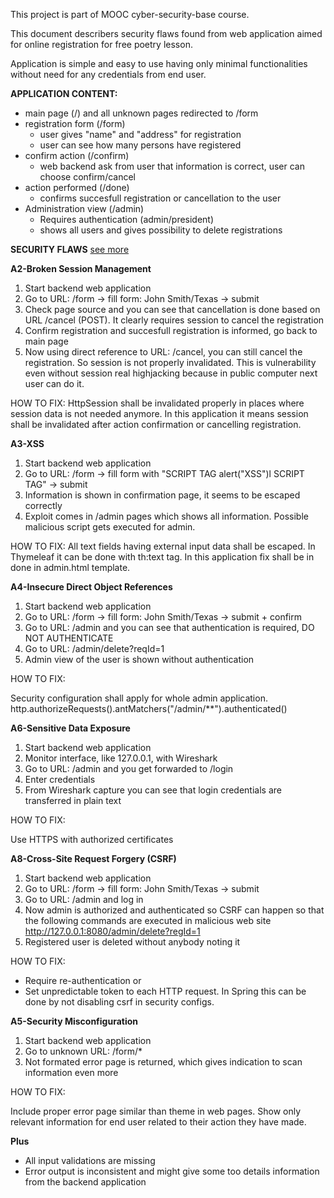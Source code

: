 This project is part of MOOC cyber-security-base course.

This document describers security flaws found from web application aimed for
online registration for free poetry lesson.

Application is simple and easy to use having only minimal functionalities without
need for any credentials from end user.

**APPLICATION CONTENT:**

  * main page (/) and all unknown pages redirected to /form
  * registration form (/form)
    * user gives "name" and "address" for registration
    * user can see how many persons have registered
  * confirm action (/confirm)
    * web backend ask from user that information is correct, user can choose confirm/cancel
  * action performed (/done)
    * confirms succesfull registration or cancellation to the user
  * Administration view (/admin)
    * Requires authentication (admin/president)
    * shows all users and gives possibility to delete registrations

**SECURITY FLAWS** [see more](https://www.owasp.org/index.php/Top_10_2013-Top_10)							  

**A2-Broken Session Management**

1. Start backend web application
2. Go to URL: /form -> fill form: John Smith/Texas -> submit
3. Check page source and you can see that cancellation is done based on URL 
   /cancel (POST). It clearly requires session to cancel the registration
4. Confirm registration and succesfull registration is informed, go back to main page
5. Now using direct reference to URL: /cancel, you can still cancel the registration.
   So session is not properly invalidated. This is vulnerability even without
   session real highjacking because in public computer next user can do it.   
   
HOW TO FIX:
HttpSession shall be invalidated properly in places where session data is not needed
anymore. In this application it means session shall be invalidated after action confirmation
or cancelling registration.

**A3-XSS**

1. Start backend web application
2. Go to URL: /form -> fill form with "SCRIPT TAG alert("XSS")l SCRIPT TAG" -> submit
3. Information is shown in confirmation page, it seems to be escaped correctly
4. Exploit comes in /admin pages which shows all information. 
   Possible malicious script gets executed for admin.

HOW TO FIX:
All text fields having external input data shall be escaped. In Thymeleaf it can be done
with th:text tag. In this application fix shall be in done in admin.html template.

**A4-Insecure Direct Object References**

1. Start backend web application
2. Go to URL: /form -> fill form: John Smith/Texas -> submit + confirm
3. Go to URL: /admin and you can see that authentication is required, DO NOT AUTHENTICATE
4. Go to URL: /admin/delete?reqId=1
5. Admin view of the user is shown without authentication

HOW TO FIX:

Security configuration shall apply for whole admin application. 
http.authorizeRequests().antMatchers("/admin/**").authenticated()

**A6-Sensitive Data Exposure**

1. Start backend web application
2. Monitor interface, like 127.0.0.1, with Wireshark
3. Go to URL: /admin and you get forwarded to /login
4. Enter credentials
5. From Wireshark capture you can see that login credentials are transferred in plain text

HOW TO FIX:

Use HTTPS with authorized certificates

**A8-Cross-Site Request Forgery (CSRF)**

1. Start backend web application
2. Go to URL: /form -> fill form: John Smith/Texas -> submit
3. Go to URL: /admin and log in
4. Now admin is authorized and authenticated so CSRF can happen so that
   the following commands are executed in malicious web site
   http://127.0.0.1:8080/admin/delete?regId=1
5. Registered user is deleted without anybody noting it

HOW TO FIX:

  * Require re-authentication or
  * Set unpredictable token to each HTTP request. In Spring this can be done by not disabling csrf in security configs.

**A5-Security Misconfiguration**

1. Start backend web application
2. Go to unknown URL: /form/*
3. Not formated error page is returned, which gives indication to scan information even more

HOW TO FIX:

Include proper error page similar than theme in web pages. Show only relevant information
for end user related to their action they have made.

**Plus**

  * All input validations are missing
  * Error output is inconsistent and might give some too details information from the backend application


